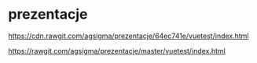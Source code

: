 # prezentacje

https://cdn.rawgit.com/agsigma/prezentacje/64ec741e/vuetest/index.html

https://rawgit.com/agsigma/prezentacje/master/vuetest/index.html
